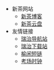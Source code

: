 - 新茶网站
  - [新茶博客](https://cospi.tk)
  - [新茶云盘](https://pan.newtea.ml)
- 友情链接
  - [瑞治导航站](https://costg.cf)
  - [瑞治下载站](https://res.costg.cf)
  - [榆闲短链](https://go.costg.cf)
  - [考场时钟](https://time.costg.cf)